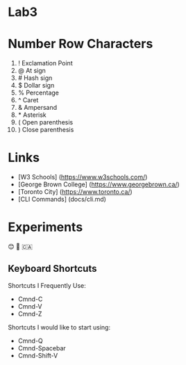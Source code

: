 # Lab3
# Number Row Characters
1. ! Exclamation Point
2. @ At sign
3. \# Hash sign
4. $ Dollar sign 
5. % Percentage
6. ^ Caret
7. & Ampersand
8. \* Asterisk
9. ( Open parenthesis
10. ) Close parenthesis
# Links
* [W3 Schools] (https://www.w3schools.com/)
* [George Brown College] (https://www.georgebrown.ca/)
* [Toronto City] (https://www.toronto.ca/)
* [CLI Commands] (docs/cli.md)
# Experiments
😊
🙏
🇨🇦
## Keyboard Shortcuts
Shortcuts I Frequently Use:
- Cmnd-C
- Cmnd-V
- Cmnd-Z

Shortcuts I would like to start using:
- Cmnd-Q
- Cmnd-Spacebar
- Cmnd-Shift-V

